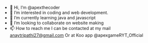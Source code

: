 - 👋 Hi, I’m @apexthecoder
- 👀 I’m interested in coding and web development. 
- 🌱 I’m currently learning java and javascript
- 💞️ I’m looking to collaborate on website making
- 📫 How to reach me 
I can be contacted at my mail anaytripathi27@gmail.com
Or at Koo app 
@apexgameRYT_Official

<!---
apexthecoder/apexthecoder is a ✨ special ✨ repository because its `README.md` (this file) appears on your GitHub profile.
You can click the Preview link to take a look at your changes.
--->
